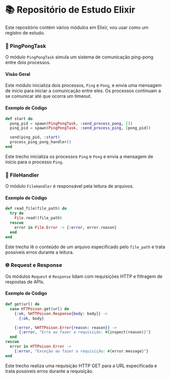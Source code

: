 
# 📚 Repositório de Estudo Elixir

Este repositório contém vários módulos em Elixir, vou usar como um registro de estudo.

### 🏓 PingPongTask

O módulo `PingPongTask` simula um sistema de comunicação ping-pong entre dois processos.

#### Visão Geral

Este módulo inicializa dois processos, `Ping` e `Pong`, e envia uma mensagem de início para iniciar a comunicação entre eles. Os processos continuam a se comunicar até que ocorra um timeout.

#### Exemplo de Código

```elixir
def start do
  pong_pid = spawn(PingPongTask, :send_process_pong, [])
  ping_pid = spawn(PingPongTask, :send_process_ping, [pong_pid])

  send(ping_pid, :start)
  process_ping_pong_handler()
end
```

Este trecho inicializa os processos `Ping` e `Pong` e envia a mensagem de início para o processo `Ping`.

### 📂 FileHandler

O módulo `FileHandler` é responsável pela leitura de arquivos.

#### Exemplo de Código

```elixir
def read_file(file_path) do
  try do
    File.read!(file_path)
  rescue
    error in File.Error -> {:error, error.reason}
  end
end
```

Este trecho lê o conteúdo de um arquivo especificado pelo `file_path` e trata possíveis erros durante a leitura.

### 🌐 Request e Response

Os módulos `Request` e `Response` lidam com requisições HTTP e filtragem de respostas de APIs.

#### Exemplo de Código

```elixir
def get(url) do
  case HTTPoison.get(url) do
    {:ok, %HTTPoison.Response{body: body}} ->
      {:ok, body}

    {:error, %HTTPoison.Error{reason: reason}} ->
      {:error, "Erro ao fazer a requisição: #{inspect(reason)}"}
  end
rescue
  error in HTTPoison.Error ->
    {:error, "Exceção ao fazer a requisição: #{error.message}"}
end
```

Este trecho realiza uma requisição HTTP GET para a URL especificada e trata possíveis erros durante a requisição.


